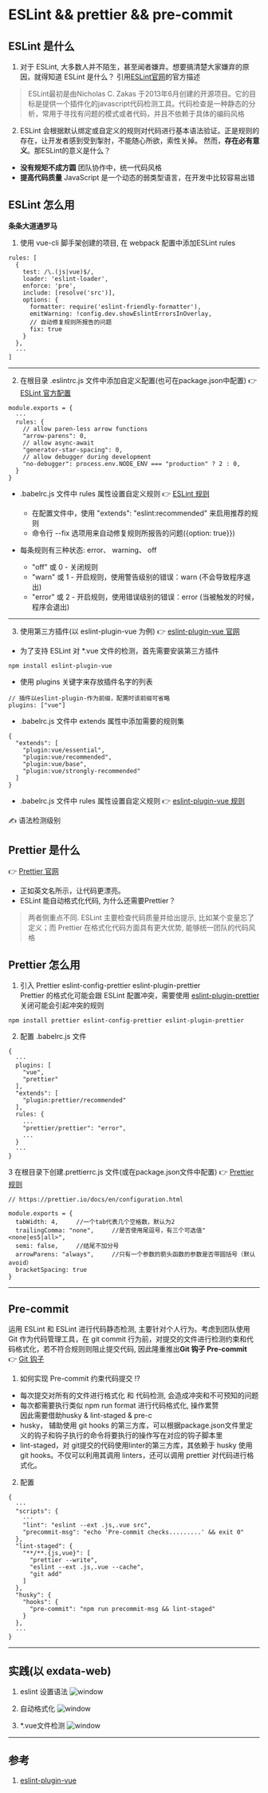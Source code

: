 # ESLint && prettier && pre-commit

## ESLint 是什么
1. 对于 ESLint, 大多数人并不陌生，甚至闻者嫌弃。想要搞清楚大家嫌弃的原因，就得知道 ESLint 是什么？ 引用[ESLint官网](https://cn.eslint.org/)的官方描述

> ESLint最初是由Nicholas C. Zakas 于2013年6月创建的开源项目。它的目标是提供一个插件化的javascript代码检测工具。代码检查是一种静态的分析，常用于寻找有问题的模式或者代码，并且不依赖于具体的编码风格

2. ESLint 会根据默认绑定或自定义的规则对代码进行基本语法验证。正是规则的存在，让开发者感到受到掣肘，不能随心所欲，索性关掉。 然而，**存在必有意义**。那ESLint的意义是什么？
- **没有规矩不成方圆**  团队协作中，统一代码风格
- **提高代码质量**  JavaScript 是一个动态的弱类型语言，在开发中比较容易出错

## ESLint 怎么用
**条条大道通罗马**

1. 使用 vue-cli 脚手架创建的项目, 在 webpack 配置中添加ESLint rules
```
rules: [
  {
    test: /\.(js|vue)$/,
    loader: 'eslint-loader',
    enforce: 'pre',
    include: [resolve('src')],
    options: {
      formatter: require('eslint-friendly-formatter'),
      emitWarning: !config.dev.showEslintErrorsInOverlay,
      // 自动修复规则所报告的问题
      fix: true
    }
  },
  ···
]
```
***

2. 在根目录 .eslintrc.js 文件中添加自定义配置(也可在package.json中配置)     👉 [ESLint 官方配置](http://eslint.cn/docs/user-guide/configuring)
```
module.exports = {
  ···
  rules: {
    // allow paren-less arrow functions
    "arrow-parens": 0,
    // allow async-await
    "generator-star-spacing": 0,
    // allow debugger during development
    "no-debugger": process.env.NODE_ENV === "production" ? 2 : 0,
  }
}
```
- .babelrc.js 文件中 rules 属性设置自定义规则     👉 [ESLint 规则](http://eslint.cn/docs/rules/)
  - 在配置文件中，使用 "extends": "eslint:recommended" 来启用推荐的规则
  - 命令行 --fix 选项用来自动修复规则所报告的问题({option: true}})

- 每条规则有三种状态: error、 warning、 off
  - "off" 或 0 - 关闭规则
  - "warn" 或 1 - 开启规则，使用警告级别的错误：warn (不会导致程序退出)
  - "error" 或 2 - 开启规则，使用错误级别的错误：error (当被触发的时候，程序会退出)

***

3. 使用第三方插件(以 eslint-plugin-vue 为例)     👉 [eslint-plugin-vue 官网](http://eslint.cn/docs/user-guide/configuring)

- 为了支持 ESLint 对 *.vue 文件的检测，首先需要安装第三方插件
```
npm install eslint-plugin-vue
```

- 使用 plugins 关键字来存放插件名字的列表
```
// 插件以eslint-plugin-作为前缀，配置时该前缀可省略
plugins: ["vue"]
```

- .babelrc.js 文件中 extends 属性中添加需要的规则集
```
{
  "extends": [
    "plugin:vue/essential",
    "plugin:vue/recommended",
    "plugin:vue/base",
    "plugin:vue/strongly-recommended"
  ]
}
```

- .babelrc.js 文件中 rules 属性设置自定义规则     👉 [eslint-plugin-vue 规则](https://github.com/vuejs/eslint-plugin-vue/blob/master/docs/rules/README.md) 

✍️ 语法检测级别


## Prettier 是什么   
👉 [Prettier 官网](https://cn.eslint.org/)  
- 正如英文名所示，让代码更漂亮。
- ESLint 能自动格式化代码, 为什么还需要Prettier？ 
> 两者侧重点不同. ESLint 主要检查代码质量并给出提示, 比如某个变量忘了定义；而 Prettier 在格式化代码方面具有更大优势, 能够统一团队的代码风格

## Prettier 怎么用
1. 引入 Prettier  eslint-config-prettier  eslint-plugin-prettier  
Prettier 的格式化可能会跟 ESLint 配置冲突，需要使用 [eslint-plugin-prettier](https://github.com/prettier/eslint-config-prettier) 关闭可能会引起冲突的规则
```
npm install prettier eslint-config-prettier eslint-plugin-prettier
```
2. 配置 .babelrc.js 文件
```
{
  ···
  plugins: [
    "vue",
    "prettier"
  ],
  "extends": [
    "plugin:prettier/recommended"
  ],
  rules: {
    ...
    "prettier/prettier": "error",
    ...
  }
  ···
}
```

3 在根目录下创建.prettierrc.js 文件(或在package.json文件中配置)     👉 [Prettier 规则](https://prettier.io/docs/en/options.html)  
```
// https://prettier.io/docs/en/configuration.html

module.exports = {
  tabWidth: 4,     //一个tab代表几个空格数，默认为2
  trailingComma: "none",     //是否使用尾逗号，有三个可选值"<none|es5|all>",
  semi: false,     //结尾不加分号
  arrowParens: "always",     //只有一个参数的箭头函数的参数是否带圆括号（默认avoid）
  bracketSpacing: true
}
```
***

## Pre-commit
运用 ESLint 和 ESLint 进行代码静态检测, 主要针对个人行为。考虑到团队使用 Git 作为代码管理工具，在 git commit 行为前，对提交的文件进行检测约束和代码格式化，若不符合规则则阻止提交代码, 因此隆重推出**Git 钩子 Pre-commit**  
👉 [Git 钩子](https://git-scm.com/book/zh/v2/%E8%87%AA%E5%AE%9A%E4%B9%89-Git-Git-%E9%92%A9%E5%AD%90)  

1. 如何实现 Pre-commit 约束代码提交
⁉️
- 每次提交对所有的文件进行格式化 和 代码检测, 会造成冲突和不可预知的问题
- 每次都需要执行类似 npm run format 进行代码格式化, 操作累赘  
因此需要借助husky & lint-staged & pre-c
- husky， 辅助使用 git hooks 的第三方库，可以根据package.json文件里定义的钩子和钩子执行的命令将要执行的操作写在对应的钩子脚本里
- lint-staged，对 git提交的代码使用linter的第三方库，其依赖于 husky 使用git hooks。不仅可以利用其调用 linters，还可以调用 prettier 对代码进行格式化。

2. 配置
```
{
  ···
  "scripts": {
    ···
    "lint": "eslint --ext .js,.vue src",
    "precommit-msg": "echo 'Pre-commit checks.........' && exit 0"
  },
  "lint-staged": {
    "**/**.{js,vue}": [
      "prettier --write",
      "eslint --ext .js,.vue --cache",
      "git add"
    ]
  },
  "husky": {
    "hooks": {
      "pre-commit": "npm run precommit-msg && lint-staged"
    }
  },
  ···
}
```
***

## 实践(以 exdata-web)
1. eslint 设置语法
![window](http://g.recordit.co/wennlsOdnk.gif "undefined")

2. 自动格式化
![window](http://g.recordit.co/0Z6YXep25I.gif "格式化")

3. *.vue文件检测
![window](http://g.recordit.co/QHqNXYF6oi.gif "格式化")
***

## 参考
1. [eslint-plugin-vue](https://vuejs.github.io/eslint-plugin-vue/user-guide/#faq)